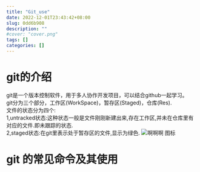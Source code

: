```yaml
---
title: "Git_use"
date: 2022-12-01T23:43:42+08:00
slug: 0dd6b908
description: ""
#cover: "cover.png"
tags: []
categories: []
---
```

# git的介绍
git是一个版本控制软件，用于多人协作开发项目，可以结合github一起学习。  
git分为三个部分，工作区(WorkSpace)，暂存区(Staged)，仓库(Res).  
文件的状态分为四个:  
1,untracked状态:这种状态一般是文件刚刚新建出来,存在工作区,并未在仓库里有对应的文件.即未跟踪的状态.  
2,staged状态:在git里表示处于暂存区的文件,显示为绿色.
![啊啊啊 图标](/images/git.jpg)


# git 的常见命令及其使用


